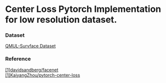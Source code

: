 # Center Loss Pytorch Implementation for low resolution dataset.

### Dataset
[QMUL-Survface Dataset](https://qmul-survface.github.io/)


### Reference
[[1]davidsandberg/facenet](https://github.com/davidsandberg/facenet) \
[[1]KaiyangZhou/pytorch-center-loss](https://github.com/KaiyangZhou/pytorch-center-loss.)